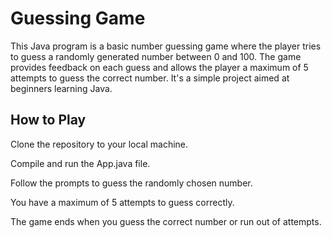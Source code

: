 # Guessing Game

This Java program is a basic number guessing game where the player tries to guess a randomly generated number between 0 and 100. The game provides feedback on each guess and allows the player a maximum of 5 attempts to guess the correct number. It's a simple project aimed at beginners learning Java.

## How to Play

Clone the repository to your local machine.

Compile and run the App.java file.

Follow the prompts to guess the randomly chosen number.

You have a maximum of 5 attempts to guess correctly.

The game ends when you guess the correct number or run out of attempts.
